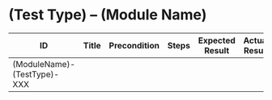 # (Test Type) – (Module Name)

| ID                          | Title                                       | Precondition                        | Steps                                                         | Expected Result                           | Actual Result | Status |
|-----------------------------|---------------------------------------------|-------------------------------------|---------------------------------------------------------------|-------------------------------------------|---------------|--------|
| (ModuleName)-(TestType)-XXX |       |         |  |  |               |        |


